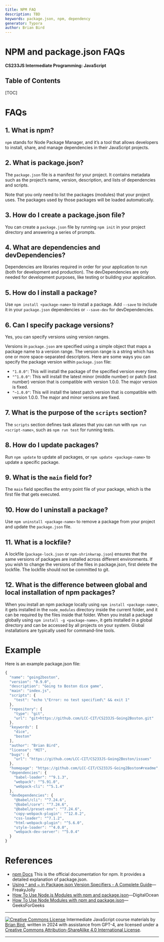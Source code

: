 ```yaml
---
title: NPM FAQ
description: TBD
keywords: package.json, npm, dependency
generator: Typora
author: Brian Bird
---
```


<h1>NPM and package.json FAQs</h1>

**CS233JS Intermediate Programming: JavaScript**



<h2>Table of Contents</h2>

[TOC]

# FAQs

## 1. What is npm?

`npm` stands for Node Package Manager, and it’s a tool that allows developers to install, share, and manage dependencies in their JavaScript projects.

## 2. What is package.json?

The `package.json` file is a manifest for your project. It contains metadata such as the project’s name, version, description, and lists of dependencies and scripts.

Note that you only need to list the packages (modules) that your project uses. The packages used by those packages will be loaded automatically.

## 3. How do I create a package.json file?

You can create a `package.json` file by running `npm init` in your project directory and answering a series of prompts.

## 4. What are dependencies and devDependencies?

Dependencies are libraries required in order for your application to run (both for development and production). The devDependencies are only needed for development purposes, like testing or building your application.

## 5. How do I install a package?

Use `npm install <package-name>` to install a package. Add `--save` to include it in your `package.json` dependencies or `--save-dev` for devDependencies.

## 6. Can I specify package versions?

Yes, you can specify versions using version ranges.

Versions in `package.json` are specified using a simple object that maps a package name to a version range. The version range is a string which has one or more space-separated descriptors. Here are some ways you can specify the package version within `package.json` file:

- `"1.0.0"`: This will install the package of the specified version every time.
- `"^1.0.0"`: This will install the latest minor (middle number) or patch (last number) version that is compatible with version 1.0.0. The major version is fixed.
- `"~1.0.0"`: This will install the latest patch version that is compatible with version 1.0.0. The major and minor versions are fixed.

## 7. What is the purpose of the `scripts` section?

The `scripts` section defines task aliases that you can run with `npm run <script-name>`, such as `npm run test` for running tests.

## 8. How do I update packages?

Run `npm update` to update all packages, or `npm update <package-name>` to update a specific package.

## 9. What is the `main` field for?

The `main` field specifies the entry point file of your package, which is the first file that gets executed.

## 10. How do I uninstall a package?

Use `npm uninstall <package-name>` to remove a package from your project and update the `package.json` file.

## 11. What is a lockfile?

A lockfile (`package-lock.json` or `npm-shrinkwrap.json`) ensures that the same versions of packages are installed across different environments. If you wish to change the versions of the files in package.json, first delete the lockfile. The lockfile should not be committed to git.

## 12. What is the difference between global and local installation of npm packages?

When you install an npm package locally using `npm install <package-name>`, it gets installed in the `node_modules` directory inside the current folder, and it can be required by the files inside that folder. When you install a package globally using `npm install -g <package-name>`, it gets installed in a global directory and can be accessed by all projects on your system. Global installations are typically used for command-line tools.



# Example

Here is an example package.json file:

```javascript
{
  "name": "going2boston",
  "version": "0.9.0",
  "description": "Going to Boston dice game",
  "main": "index.js",
  "scripts": {
    "test": "echo \"Error: no test specified\" && exit 1"
  },
  "repository": {
    "type": "git",
    "url": "git+https://github.com/LCC-CIT/CS233JS-Going2Boston.git"
  },
  "keywords": [
    "dice",
    "boston"
  ],
  "author": "Brian Bird",
  "license": "MIT",
  "bugs": {
    "url": "https://github.com/LCC-CIT/CS233JS-Going2Boston/issues"
  },
  "homepage": "https://github.com/LCC-CIT/CS233JS-Going2Boston#readme",
  "dependencies": {
    "babel-loader": "^9.1.3",
    "webpack": "^5.91.0",
    "webpack-cli": "^5.1.4"
  },
  "devDependencies": {
    "@babel/cli": "^7.24.6",
    "@babel/core": "^7.24.6",
    "@babel/preset-env": "^7.24.6",
    "copy-webpack-plugin": "^12.0.2",
    "css-loader": "^7.1.2",
    "html-webpack-plugin": "^5.6.0",
    "style-loader": "^4.0.0",
    "webpack-dev-server": "^5.0.4"
  }
}
```



# References

- [npm Docs](https://docs.npmjs.com/cli/v6/configuring-npm/package-json)
  This is the official documentation for npm. It provides a detailed explanation of package.json.
- [Using ^ and ~ in Package.json Version Specifiers - A Complete Guide](https://www.freakyjolly.com/using-and-in-package-json-version-specifiers-a-complete-guide/)&mdash;FreakyJolly
- [How To Use Node.js Modules with npm and package.json](https://www.digitalocean.com/community/tutorials/how-to-use-node-js-modules-with-npm-and-package-json)&mdash;DigitalOcean
- [How To Use Node Modules with npm and package.json](https://www.geeksforgeeks.org/how-to-use-node-modules-with-npm-and-package-json/)&mdash;GeeksForGeeks



---

[![Creative Commons License](https://i.creativecommons.org/l/by-sa/4.0/88x31.png)](http://creativecommons.org/licenses/by-sa/4.0/) Intermediate JavaScript course materials by [Brian Bird](https://profbird.dev), written in <time>2024</time> with assistance from GPT-4, are licensed under a [Creative Commons Attribution-ShareAlike 4.0 International License](http://creativecommons.org/licenses/by-sa/4.0/).

---